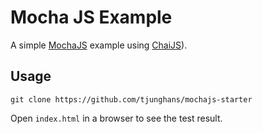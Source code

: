 # Mocha JS Example

A simple [MochaJS](http://mochajs.org/) example using
[ChaiJS](http://http://chaijs.com/)).

## Usage

```
git clone https://github.com/tjunghans/mochajs-starter
```

Open `index.html` in a browser to see the test result.
